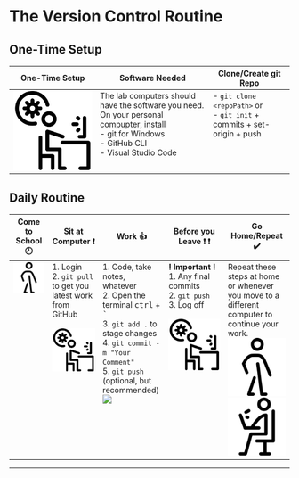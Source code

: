 # The Version Control Routine

## One-Time Setup

| **One-Time Setup** | Software Needed | Clone/Create git Repo |
|--|--|--|
| ![](./Images/working-progress.png) | The lab computers should have the software you need. On your personal compupter, install <br />- git for Windows <br />- GitHub CLI <br />- Visual Studio Code | - `git clone <repoPath>` or <br />- `git init` + commits + set-origin + push<br /> |

## Daily Routine

| Come to School :clock8: | Sit at Computer :heavy_exclamation_mark: | Work :+1: | Before you Leave :heavy_exclamation_mark: :heavy_exclamation_mark: | Go Home/Repeat :heavy_check_mark: |
|--|--|--|--|--|
| ![](./Images/stick-man-walking.png) | 1. Login <br />2. `git pull` to get you latest work from GitHub <br /><br />![](Images/working-progress.png) | 1. Code, take notes, whatever <br />2. Open the terminal <kbd>ctrl</kbd> + <kbd>\`</kbd> <br />3. `git add .` to stage changes <br />4. `git commit -m "Your Comment"` <br />5. `git push` (optional, but recommended) <br />![](./Images/working-on-a-pc.png) | **!&nbsp;Important&nbsp;!** <br />1. Any final commits <br />2. `git push` <br />3. Log off <br /><br />![](Images/working-progress.png)  | Repeat these steps at home or whenever you move to a different computer to continue your work. <br />![](./Images/stick-man-walking.png) <br />![](./Images/working-on-laptop.png) |

----

<style>
    td {
        vertical-align: top;
    }
</style>


